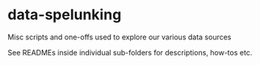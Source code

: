 # data-spelunking
Misc scripts and one-offs used to explore our various data sources

See READMEs inside individual sub-folders for descriptions, how-tos etc.
